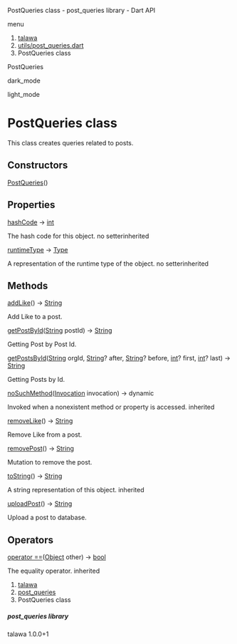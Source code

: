 




PostQueries class - post\_queries library - Dart API







menu

1. [talawa](../index.html)
2. [utils/post\_queries.dart](../file-___home_harshil_Desktop_open-source_palisadoes_talawa_lib_utils_post_queries/)
3. PostQueries class

PostQueries


dark\_mode

light\_mode




# PostQueries class


This class creates queries related to posts.


## Constructors

[PostQueries](../file-___home_harshil_Desktop_open-source_palisadoes_talawa_lib_utils_post_queries/PostQueries/PostQueries.html)()




## Properties

[hashCode](https://api.flutter.dev/flutter/dart-core/Object/hashCode.html)
→ [int](https://api.flutter.dev/flutter/dart-core/int-class.html)

The hash code for this object.
no setterinherited

[runtimeType](https://api.flutter.dev/flutter/dart-core/Object/runtimeType.html)
→ [Type](https://api.flutter.dev/flutter/dart-core/Type-class.html)

A representation of the runtime type of the object.
no setterinherited



## Methods

[addLike](../file-___home_harshil_Desktop_open-source_palisadoes_talawa_lib_utils_post_queries/PostQueries/addLike.html)()
→ [String](https://api.flutter.dev/flutter/dart-core/String-class.html)


Add Like to a post.

[getPostById](../file-___home_harshil_Desktop_open-source_palisadoes_talawa_lib_utils_post_queries/PostQueries/getPostById.html)([String](https://api.flutter.dev/flutter/dart-core/String-class.html) postId)
→ [String](https://api.flutter.dev/flutter/dart-core/String-class.html)


Getting Post by Post Id.

[getPostsById](../file-___home_harshil_Desktop_open-source_palisadoes_talawa_lib_utils_post_queries/PostQueries/getPostsById.html)([String](https://api.flutter.dev/flutter/dart-core/String-class.html) orgId, [String](https://api.flutter.dev/flutter/dart-core/String-class.html)? after, [String](https://api.flutter.dev/flutter/dart-core/String-class.html)? before, [int](https://api.flutter.dev/flutter/dart-core/int-class.html)? first, [int](https://api.flutter.dev/flutter/dart-core/int-class.html)? last)
→ [String](https://api.flutter.dev/flutter/dart-core/String-class.html)


Getting Posts by Id.

[noSuchMethod](https://api.flutter.dev/flutter/dart-core/Object/noSuchMethod.html)([Invocation](https://api.flutter.dev/flutter/dart-core/Invocation-class.html) invocation)
→ dynamic


Invoked when a nonexistent method or property is accessed.
inherited

[removeLike](../file-___home_harshil_Desktop_open-source_palisadoes_talawa_lib_utils_post_queries/PostQueries/removeLike.html)()
→ [String](https://api.flutter.dev/flutter/dart-core/String-class.html)


Remove Like from a post.

[removePost](../file-___home_harshil_Desktop_open-source_palisadoes_talawa_lib_utils_post_queries/PostQueries/removePost.html)()
→ [String](https://api.flutter.dev/flutter/dart-core/String-class.html)


Mutation to remove the post.

[toString](https://api.flutter.dev/flutter/dart-core/Object/toString.html)()
→ [String](https://api.flutter.dev/flutter/dart-core/String-class.html)


A string representation of this object.
inherited

[uploadPost](../file-___home_harshil_Desktop_open-source_palisadoes_talawa_lib_utils_post_queries/PostQueries/uploadPost.html)()
→ [String](https://api.flutter.dev/flutter/dart-core/String-class.html)


Upload a post to database.



## Operators

[operator ==](https://api.flutter.dev/flutter/dart-core/Object/operator_equals.html)([Object](https://api.flutter.dev/flutter/dart-core/Object-class.html) other)
→ [bool](https://api.flutter.dev/flutter/dart-core/bool-class.html)


The equality operator.
inherited



 


1. [talawa](../index.html)
2. [post\_queries](../file-___home_harshil_Desktop_open-source_palisadoes_talawa_lib_utils_post_queries/)
3. PostQueries class

##### post\_queries library





talawa
1.0.0+1






